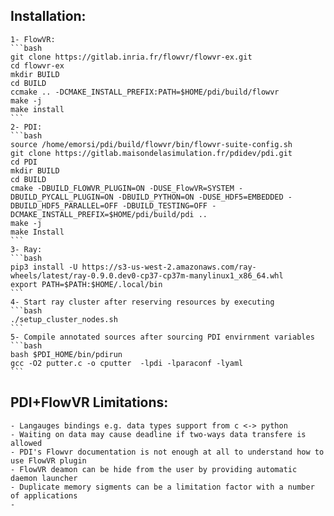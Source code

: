 
## Installation:
    1- FlowVR:	
    ```bash
    git clone https://gitlab.inria.fr/flowvr/flowvr-ex.git
    cd flowvr-ex
    mkdir BUILD
    cd BUILD
    ccmake .. -DCMAKE_INSTALL_PREFIX:PATH=$HOME/pdi/build/flowvr
    make -j
    make install
    ```
    2- PDI:
    ```bash
    source /home/emorsi/pdi/build/flowvr/bin/flowvr-suite-config.sh
    git clone https://gitlab.maisondelasimulation.fr/pdidev/pdi.git
    cd PDI
    mkdir BUILD
    cd BUILD
    cmake -DBUILD_FLOWVR_PLUGIN=ON -DUSE_FlowVR=SYSTEM -DBUILD_PYCALL_PLUGIN=ON -DBUILD_PYTHON=ON -DUSE_HDF5=EMBEDDED -DBUILD_HDF5_PARALLEL=OFF -DBUILD_TESTING=OFF -DCMAKE_INSTALL_PREFIX=$HOME/pdi/build/pdi ..
    make -j
    make Install
    ```
    3- Ray:
    ```bash
    pip3 install -U https://s3-us-west-2.amazonaws.com/ray-wheels/latest/ray-0.9.0.dev0-cp37-cp37m-manylinux1_x86_64.whl
    export PATH=$PATH:$HOME/.local/bin
    ```
    4- Start ray cluster after reserving resources by executing
    ```bash
    ./setup_cluster_nodes.sh
    ```
    5- Compile annotated sources after sourcing PDI envirnment variables 
    ```bash
    bash $PDI_HOME/bin/pdirun
    gcc -O2 putter.c -o cputter  -lpdi -lparaconf -lyaml 
    ```

## PDI+FlowVR Limitations:
    - Langauges bindings e.g. data types support from c <-> python
    - Waiting on data may cause deadline if two-ways data transfere is allowed 
    - PDI's Flowvr documentation is not enough at all to understand how to use FlowVR plugin
    - FlowVR deamon can be hide from the user by providing automatic daemon launcher
    - Duplicate memory sigments can be a limitation factor with a number of applications 
    - 
